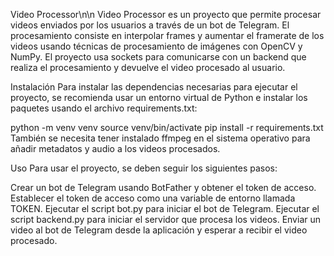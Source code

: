 Video Processor\n\n
Video Processor es un proyecto que permite procesar videos enviados por los usuarios a través de un bot de Telegram. El procesamiento consiste en interpolar frames y aumentar el framerate de los videos usando técnicas de procesamiento de imágenes con OpenCV y NumPy. El proyecto usa sockets para comunicarse con un backend que realiza el procesamiento y devuelve el video procesado al usuario.

Instalación
Para instalar las dependencias necesarias para ejecutar el proyecto, se recomienda usar un entorno virtual de Python e instalar los paquetes usando el archivo requirements.txt:

python -m venv venv
source venv/bin/activate
pip install -r requirements.txt
También se necesita tener instalado ffmpeg en el sistema operativo para añadir metadatos y audio a los videos procesados.

Uso
Para usar el proyecto, se deben seguir los siguientes pasos:

Crear un bot de Telegram usando BotFather y obtener el token de acceso.
Establecer el token de acceso como una variable de entorno llamada TOKEN.
Ejecutar el script bot.py para iniciar el bot de Telegram.
Ejecutar el script backend.py para iniciar el servidor que procesa los videos.
Enviar un video al bot de Telegram desde la aplicación y esperar a recibir el video procesado.

